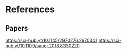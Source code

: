 





# References


## Papers
https://sci-hub.yt/10.1145/2970276.2970341
https://sci-hub.yt/10.1109/saner.2018.8330220